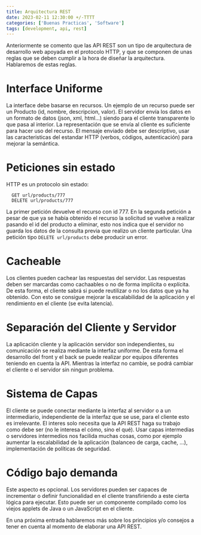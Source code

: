 ```yaml
---
title: Arquitectura REST
date: 2023-02-11 12:30:00 +/-TTTT
categories: ['Buenas Practicas', 'Software']
tags: [development, api, rest]
---
```


Anteriormente se comento que las API REST son un tipo de arquitectura de desarrollo web apoyada en el protocolo HTTP, y que se componen de unas reglas que se deben cumplir a la hora de diseñar la arquitectura. Hablaremos de estas reglas.

# Interface Uniforme
La interface debe basarse en recursos. Un ejemplo de un recurso puede ser un Producto (id, nombre, descripcion, valor). El servidor envía los datos en un formato de datos (json, xml, html...) siendo para el cliente transparente lo que pasa al interior. La representación que se envía al cliente es suficiente para hacer uso del recurso.
El mensaje enviado debe ser descriptivo, usar las caracteristicas del estandar HTTP (verbos, códigos, autenticación) para mejorar la semántica.

# Peticiones sin estado
HTTP es un protocolo sin estado:
```shell
  GET url/products/777
  DELETE url/products/777
```
La primer petición devuelve el recurso con id 777. En la segunda petición a pesar de que ya se había obtenido el recurso la solicitud se vuelve a realizar pasando el id del producto a eliminar, esto nos indica que el servidor no guarda los datos de la consulta previa que realizo un cliente particular. Una petición tipo `DELETE url/products` debe producir un error.

# Cacheable
Los clientes pueden cachear las respuestas del servidor. Las respuestas deben ser marcardas como cachaables o no de forma implícita o explícita. De esta forma, el cliente sabrá si puede reutilizar o no los datos que ya ha obtenido. Con esto se consigue mejorar la escalabilidad de la aplicación y el rendimiento en el cliente (se evita latencia).

# Separación del Cliente y Servidor
La aplicación cliente y la aplicación servidor son independientes, su comunicación se realiza mediante la interfaz uniforme. De esta forma el desarrollo del front y el back se puede realizar por equipos diferentes teniendo en cuenta la API. Mientras la interfaz no cambie, se podrá cambiar el cliente o el servidor sin ningun problema.

# Sistema de Capas
El cliente se puede conectar mediante la interfaz al servidor o a un intermediario, independiente de la interfaz que se use, para el cliente esto es irrelevante. El interes solo necesita que la API REST haga su trabajo como debe ser (no le interesa el cómo, sino el qué). Usar capas intermedias o servidores intermedios nos facilida muchas cosas, como por ejemplo aumentar la escalabilidad de la aplicación (balanceo de carga, cache, ...), implementación de políticas de seguridad.

# Código bajo demanda
Este aspecto es opcional. Los servidores pueden ser capaces de incrementar o definir funcionalidad en el cliente transfiriendo a este cierta lógica para ejecutar. Esto puede ser un componente compilado como los viejos applets de Java o un JavaScript en el cliente.

En una próxima entrada hablaremos más sobre los principios y/o consejos a tener en cuenta al momento de elaborar una API REST.